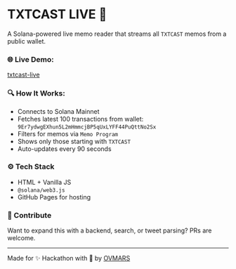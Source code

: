 # TXTCAST LIVE 📡

A Solana-powered live memo reader that streams all `TXTCAST` memos from a public wallet.

### 🌐 Live Demo:
[txtcast-live](https://ovmars.github.io/TXTCAST-LIVE/)

### 🔍 How It Works:
- Connects to Solana Mainnet
- Fetches latest 100 transactions from wallet: `9Er7ydwgEXhun5L2mHmmcjBP5qUxLYFF44PuQttNo2Sx`
- Filters for memos via `Memo Program`
- Shows only those starting with `TXTCAST`
- Auto-updates every 90 seconds

### ⚙️ Tech Stack
- HTML + Vanilla JS
- `@solana/web3.js`
- GitHub Pages for hosting

### 🚀 Contribute
Want to expand this with a backend, search, or tweet parsing? PRs are welcome.

---

Made for ✨ Hackathon with 💚 by [OVMARS](https://github.com/OVMARS)
